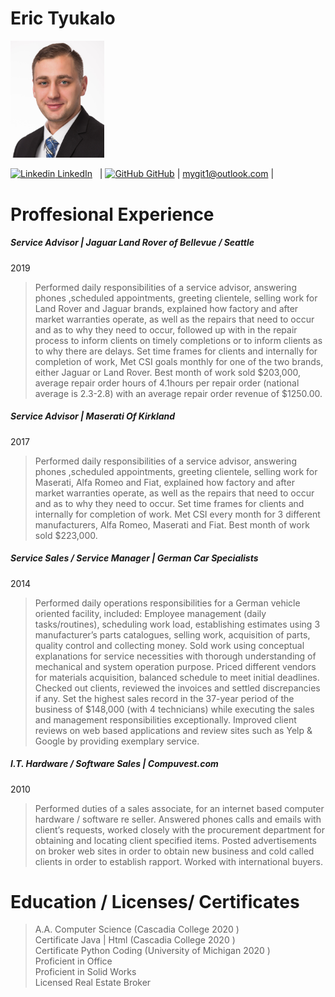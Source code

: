  # Eric Tyukalo
  <img src="https://github.com/tyukie2/Resume/blob/main/profile.jpg" alt="Profile Picture" width="150">
  
[![Linkedin](https://i.stack.imgur.com/gVE0j.png) LinkedIn](https://www.linkedin.com/in/eric-tyukalo-b046981a6/)
&nbsp; |
[![GitHub](https://i.stack.imgur.com/tskMh.png) GitHub](https://github.com/) |
mygit1@outlook.com |





# Proffesional Experience

##### Service Advisor  | Jaguar Land Rover of Bellevue / Seattle
2019
> Performed daily responsibilities of a service advisor, answering phones ,scheduled appointments, greeting clientele, selling work for Land Rover and Jaguar brands, explained how factory and after market warranties operate, as well as the repairs that need to occur and as to why they need to occur, followed up with in the repair process to inform clients on timely completions or to inform clients as to why there are delays. Set time frames for clients and internally for completion of work, Met CSI goals monthly for one of the two brands, either Jaguar or Land Rover. Best month of work sold $203,000, average repair order hours of 4.1hours per repair order (national average is 2.3-2.8) with an average repair order revenue of $1250.00.

##### Service Advisor | Maserati Of Kirkland
2017
>  Performed daily responsibilities of a service advisor, answering phones ,scheduled appointments, greeting clientele, selling work for Maserati, Alfa Romeo and Fiat, explained how factory and after market warranties operate, as well as the repairs that need to occur and as to why they need to occur. Set time frames for clients and internally for completion of work. Met CSI every month for 3 different manufacturers, Alfa Romeo, Maserati and Fiat. Best month of work sold $223,000.

##### Service Sales /  Service Manager | German Car Specialists
2014
>Performed daily operations responsibilities for a German vehicle oriented facility, included: Employee management (daily tasks/routines), scheduling work load, establishing estimates using 3 manufacturer’s parts catalogues, selling work, acquisition of parts, quality control and collecting money. Sold work using conceptual explanations for service necessities with thorough understanding of mechanical and system operation purpose. Priced different vendors for materials acquisition, balanced schedule to meet initial deadlines. Checked out clients, reviewed the invoices and settled discrepancies if any. Set the highest sales record in the 37-year period of the business of $148,000 (with 4 technicians) while executing the sales and management responsibilities exceptionally. Improved client reviews on web based applications and review sites such as Yelp & Google by providing exemplary service.

##### *I.T. Hardware / Software Sales | Compuvest.com*
2010
>Performed duties of a sales associate, for an internet based computer hardware / software re seller. Answered phones calls and emails with client’s requests, worked closely with the procurement department for obtaining and locating client specified items. Posted advertisements on broker web sites in order to obtain new business and cold called clients in order to establish rapport. Worked with international buyers. 

# Education / Licenses/ Certificates

> A.A. Computer Science (Cascadia College 2020 )<br>
Certificate Java | Html (Cascadia College 2020 )<br>
Certificate Python Coding (University of Michigan 2020 )<br>
Proficient in Office <br>
Proficient in Solid Works <br>
Licensed Real Estate Broker <br>

